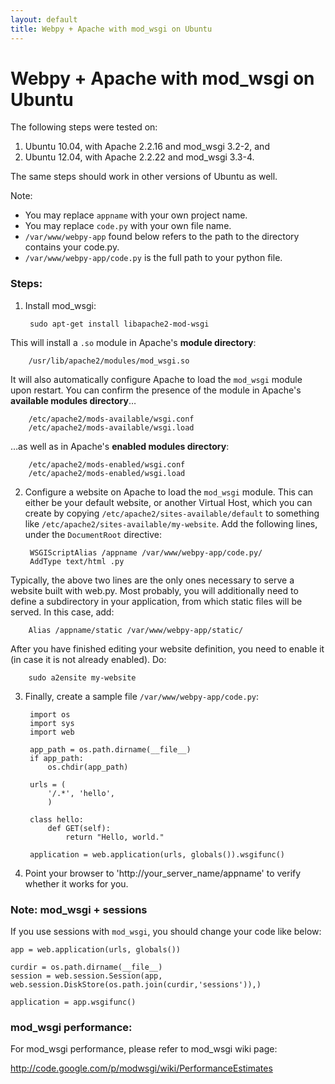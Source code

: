 ```yaml
---
layout: default
title: Webpy + Apache with mod_wsgi on Ubuntu
---
```


# Webpy + Apache with mod_wsgi on Ubuntu

The following steps were tested on:

1. Ubuntu 10.04, with Apache 2.2.16 and mod_wsgi 3.2-2, and
2. Ubuntu 12.04, with Apache 2.2.22 and mod_wsgi 3.3-4.

The same steps should work in other versions of Ubuntu as well.

Note:

* You may replace `appname` with your own project name.
* You may replace `code.py` with your own file name.
* `/var/www/webpy-app` found below refers to the path to the directory contains your code.py.
* `/var/www/webpy-app/code.py` is the full path to your python file.

### Steps:

1. Install mod_wsgi:
        
        sudo apt-get install libapache2-mod-wsgi

 This will install a `.so` module in Apache's **module directory**:

        /usr/lib/apache2/modules/mod_wsgi.so

 It will also automatically configure Apache to load the `mod_wsgi` module upon restart. You can confirm the presence of the module in Apache's **available modules directory**…

        /etc/apache2/mods-available/wsgi.conf
        /etc/apache2/mods-available/wsgi.load
 …as well as in Apache's **enabled modules directory**:

        /etc/apache2/mods-enabled/wsgi.conf
        /etc/apache2/mods-enabled/wsgi.load
        
2. Configure a website on Apache to load the `mod_wsgi` module. This can either be your default website, or another Virtual Host, which you can create by copying `/etc/apache2/sites-available/default` to something like `/etc/apache2/sites-available/my-website`. Add the following lines, under the `DocumentRoot` directive:

        WSGIScriptAlias /appname /var/www/webpy-app/code.py/
        AddType text/html .py

 Typically, the above two lines are the only ones necessary to serve a website built with web.py. Most probably, you will additionally need to define a subdirectory in your application, from which static files will be served. In this case, add:

        Alias /appname/static /var/www/webpy-app/static/

 After you have finished editing your website definition, you need to enable it (in case it is not already enabled). Do:
 
        sudo a2ensite my-website
        
3. Finally, create a sample file `/var/www/webpy-app/code.py`:

        import os
        import sys
        import web
        
        app_path = os.path.dirname(__file__)
        if app_path:
            os.chdir(app_path)
        
        urls = (
            '/.*', 'hello',
            )

        class hello:
            def GET(self):
                return "Hello, world."

        application = web.application(urls, globals()).wsgifunc()

4. Point your browser to 'http://your_server_name/appname' to verify whether it works for you.

### Note: mod_wsgi + sessions

If you use sessions with `mod_wsgi`, you should change your code like below:

    app = web.application(urls, globals())

    curdir = os.path.dirname(__file__)
    session = web.session.Session(app, web.session.DiskStore(os.path.join(curdir,'sessions')),)

    application = app.wsgifunc()

### mod_wsgi performance:
For mod_wsgi performance, please refer to mod_wsgi wiki page:

<http://code.google.com/p/modwsgi/wiki/PerformanceEstimates>
